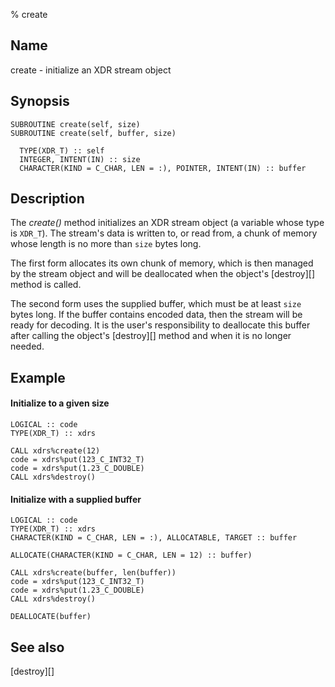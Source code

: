 % create


Name
----

create - initialize an XDR stream object


Synopsis
--------

~~~{.synopsis}
SUBROUTINE create(self, size)
SUBROUTINE create(self, buffer, size)

  TYPE(XDR_T) :: self
  INTEGER, INTENT(IN) :: size
  CHARACTER(KIND = C_CHAR, LEN = :), POINTER, INTENT(IN) :: buffer
~~~


Description
-----------

The *create()* method initializes an XDR stream object (a variable whose type
is `XDR_T`).  The stream's data is written to, or read from, a chunk of memory
whose length is no more than `size` bytes long.

The first form allocates its own chunk of memory, which is then managed by the
stream object and will be deallocated when the object's [destroy][] method is
called.

The second form uses the supplied buffer, which must be at least `size` bytes
long.  If the buffer contains encoded data, then the stream will be ready for
decoding.  It is the user's responsibility to deallocate this buffer after
calling the object's [destroy][] method and when it is no longer needed.


Example
-------

#### Initialize to a given size

~~~{.example}
LOGICAL :: code
TYPE(XDR_T) :: xdrs

CALL xdrs%create(12)
code = xdrs%put(123_C_INT32_T)
code = xdrs%put(1.23_C_DOUBLE)
CALL xdrs%destroy()
~~~

#### Initialize with a supplied buffer

~~~{.example}
LOGICAL :: code
TYPE(XDR_T) :: xdrs
CHARACTER(KIND = C_CHAR, LEN = :), ALLOCATABLE, TARGET :: buffer

ALLOCATE(CHARACTER(KIND = C_CHAR, LEN = 12) :: buffer)

CALL xdrs%create(buffer, len(buffer))
code = xdrs%put(123_C_INT32_T)
code = xdrs%put(1.23_C_DOUBLE)
CALL xdrs%destroy()

DEALLOCATE(buffer)
~~~


See also
--------

[destroy][]
